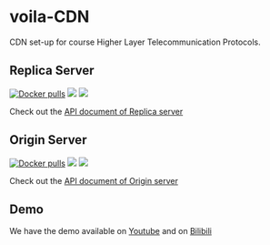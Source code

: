 # voila-CDN

CDN set-up for course Higher Layer Telecommunication Protocols.

## Replica Server

[![Docker pulls](https://img.shields.io/docker/pulls/valorad/voila-cdn-replica.svg?style=flat-square)](https://hub.docker.com/r/valorad/voila-cdn-replica/)
[![](https://images.microbadger.com/badges/version/valorad/voila-cdn-replica.svg)](https://microbadger.com/images/valorad/voila-cdn-replica "voila-cdn-replica Version")
[![](https://images.microbadger.com/badges/image/valorad/voila-cdn-replica.svg)](https://microbadger.com/images/valorad/voila-cdn-replica "voila-cdn-replica Image")

Check out the [API document of Replica server](https://voilacdnreplica.docs.apiary.io)

## Origin Server

[![Docker pulls](https://img.shields.io/docker/pulls/valorad/voila-cdn-origin.svg?style=flat-square)](https://hub.docker.com/r/valorad/voila-cdn-origin/)
[![](https://images.microbadger.com/badges/version/valorad/voila-cdn-origin.svg)](https://microbadger.com/images/valorad/voila-cdn-origin "voila-cdn-origin Version")
[![](https://images.microbadger.com/badges/image/valorad/voila-cdn-origin.svg)](https://microbadger.com/images/valorad/voila-cdn-origin "voila-cdn-origin Image")

Check out the [API document of Origin server](https://voilacdnorigin.docs.apiary.io)

## Demo

We have the demo available on [Youtube](https://youtu.be/Z4eoUrQ9d7s) and on [Bilibili](https://www.bilibili.com/video/av78845315/)
